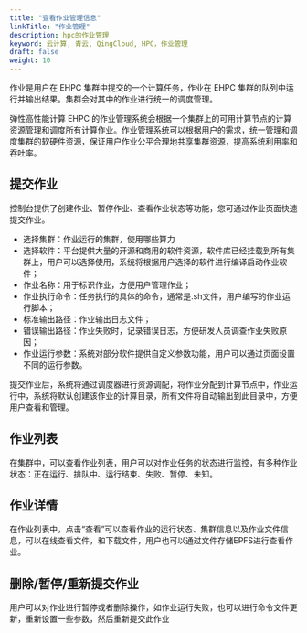 ```yaml
---
title: "查看作业管理信息"
linkTitle: "作业管理"
description: hpc的作业管理
keyword: 云计算, 青云, QingCloud, HPC，作业管理
draft: false
weight: 10
---
```


作业是用户在 EHPC 集群中提交的一个计算任务，作业在 EHPC 集群的队列中运行并输出结果。集群会对其中的作业进行统一的调度管理。

弹性高性能计算 EHPC 的作业管理系统会根据一个集群上的可用计算节点的计算资源管理和调度所有计算作业。作业管理系统可以根据用户的需求，统一管理和调度集群的软硬件资源，保证用户作业公平合理地共享集群资源，提高系统利用率和吞吐率。

## 提交作业

控制台提供了创建作业、暂停作业、查看作业状态等功能，您可通过作业页面快速提交作业。

* 选择集群：作业运行的集群，使用哪些算力
* 选择软件：平台提供大量的开源和商用的软件资源，软件库已经挂载到所有集群上，用户可以选择使用，系统将根据用户选择的软件进行编译启动作业软件；
* 作业名称：用于标识作业，方便用户管理作业；
* 作业执行命令：任务执行的具体的命令，通常是.sh文件，用户编写的作业运行脚本；
* 标准输出路径：作业输出日志文件；
* 错误输出路径：作业失败时，记录错误日志，方便研发人员调查作业失败原因；
* 作业运行参数：系统对部分软件提供自定义参数功能，用户可以通过页面设置不同的运行参数。

提交作业后，系统将通过调度器进行资源调配，将作业分配到计算节点中，作业运行中，系统将默认创建该作业的计算目录，所有文件将自动输出到此目录中，方便用户查看和管理。

## 作业列表

在集群中，可以查看作业列表，用户可以对作业任务的状态进行监控，有多种作业状态：正在运行、排队中、运行结束、失败、暂停、未知。

## 作业详情

在作业列表中，点击“查看”可以查看作业的运行状态、集群信息以及作业文件信息，可以在线查看文件，和下载文件，用户也可以通过文件存储EPFS进行查看作业。

## 删除/暂停/重新提交作业

用户可以对作业进行暂停或者删除操作，如作业运行失败，也可以进行命令文件更新，重新设置一些参数，然后重新提交此作业

